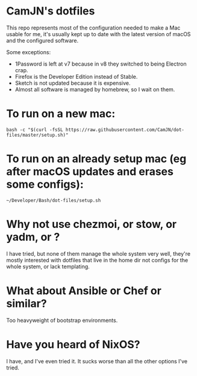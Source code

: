 # CamJN's dotfiles

This repo represents most of the configuration needed to make a Mac usable for me, it's usually kept up to date with the latest version of macOS and the configured software.

Some exceptions:

- 1Password is left at v7 because in v8 they switched to being Electron crap.
- Firefox is the Developer Edition instead of Stable.
- Sketch is not updated because it is expensive.
- Almost all software is managed by homebrew, so I wait on them.

# To run on a new mac:
`bash -c "$(curl -fsSL https://raw.githubusercontent.com/CamJN/dot-files/master/setup.sh)"`

# To run on an already setup mac (eg after macOS updates and erases some configs):
`~/Developer/Bash/dot-files/setup.sh`


# Why not use chezmoi, or stow, or yadm, or ?

I have tried, but none of them manage the whole system very well, they're mostly interested with dotfiles that live in the home dir not configs for the whole system, or lack templating.

# What about Ansible or Chef or similar?

Too heavyweight of bootstrap environments.

# Have you heard of NixOS?

I have, and I've even tried it. It sucks worse than all the other options I've tried.
